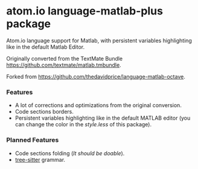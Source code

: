 # atom.io language-matlab-plus package
Atom.io language support for Matlab, with persistent variables highlighting like in the default Matlab Editor.

Originally converted from the TextMate Bundle https://github.com/textmate/matlab.tmbundle.

Forked from https://github.com/thedavidprice/language-matlab-octave.

### Features
- A lot of corrections and optimizations from the original conversion.
- Code sections borders.
- Persistent variables highlighting like in the default MATLAB editor (you can change the color in the *style.less* of this package).

### Planned Features
- Code sections folding (*It should be doable*).
- [tree-sitter](https://github.com/tree-sitter/tree-sitter) grammar.
